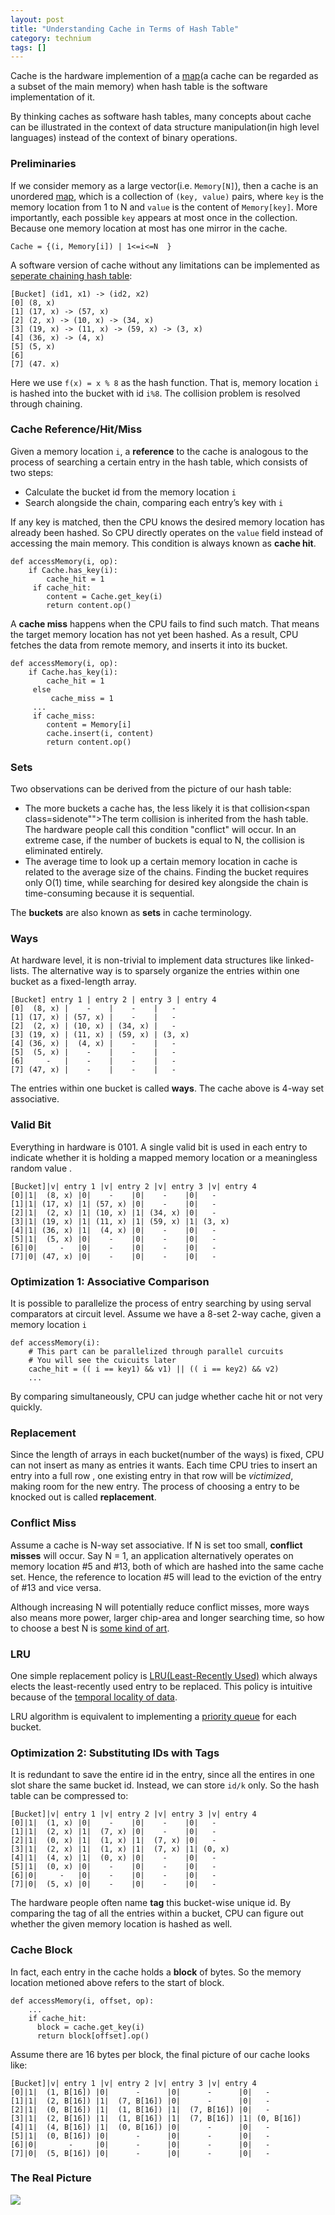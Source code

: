 ```yaml
---
layout: post
title: "Understanding Cache in Terms of Hash Table"
category: technium
tags: []
---
```


Cache is the hardware implemention of a [map](http://en.wikipedia.org/wiki/Associative_array)(a cache can be regarded as a subset of the main memory)  when hash table is the software implementation of it.

By thinking caches as software hash tables, many concepts about cache can be illustrated in the context of data structure manipulation(in high level languages) instead of  the context of binary operations. 


### Preliminaries

If we consider memory as a large vector(i.e. `Memory[N]`), then a cache is an unordered [map](http://en.wikipedia.org/wiki/Associative_array), which is a collection of `(key, value)` pairs, where `key` is the memory location from 1 to N and `value` is the content of `Memory[key]`. More importantly, each possible `key` appears at most once in the collection. Because one memory location at most has one mirror in the cache. 

	Cache = {(i, Memory[i]) | 1<=i<=N  }

A software version of cache without any limitations can be implemented as [seperate chaining hash table](http://en.wikipedia.org/wiki/Hash_table#Separate_chaining):

	[Bucket] (id1, x1) -> (id2, x2)
	[0] (8, x)
	[1] (17, x) -> (57, x)
	[2] (2, x) -> (10, x) -> (34, x)
	[3] (19, x) -> (11, x) -> (59, x) -> (3, x)
	[4] (36, x) -> (4, x)
	[5] (5, x)
	[6]  
	[7] (47. x)

Here we use `f(x) = x % 8` as the hash function. That is, memory location `i` is hashed into the bucket with id  `i%8`. The collision problem is resolved through chaining.


### Cache Reference/Hit/Miss

Given a memory location `i`, a **reference** to the cache is analogous to the process of searching a certain entry in the hash table, which consists of two steps:

*  Calculate the bucket id from the memory location `i`
*  Search alongside the chain, comparing each entry’s key with `i`

If any key is matched, then the CPU knows the desired memory location has already been hashed. So CPU directly operates on the `value` field instead of accessing the main memory. This condition is always known as **cache hit**.

	def accessMemory(i, op):
	    if Cache.has_key(i):
		    cache_hit = 1
		 if cache_hit:
		    content = Cache.get_key(i)
		    return content.op()

A **cache miss** happens when the CPU fails to find such match. That means the target memory location has not yet been hashed. As a result, CPU fetches the data from remote memory, and inserts it into its bucket.

	def accessMemory(i, op):
	    if Cache.has_key(i):
		    cache_hit = 1
		 else
		 	 cache_miss = 1
         ...
         if cache_miss:
         	content = Memory[i]
            cache.insert(i, content)
            return content.op()

### Sets

Two observations can be derived from the picture of our hash table:

* The more buckets a cache has, the less likely it is that collision<span class=sidenote"">The term collision is inherited from the hash table. The hardware people call this condition "conflict" </span> will occur. In an extreme case, if the number of buckets is equal to  N, the collision is eliminated entirely. 
* The average time to look up a certain memory location in cache is related to the average size of the chains. Finding the bucket requires only O(1) time, while searching for desired key alongside the chain is time-consuming because it is sequential.

The **buckets** are also known as **sets** in cache terminology.


### Ways

At hardware level, it is non-trivial to implement data structures like linked-lists. 
The alternative way is to sparsely organize the entries within one bucket as a fixed-length array.

	[Bucket] entry 1 | entry 2 | entry 3 | entry 4
	[0]  (8, x) |    -    |    -    |   -
	[1] (17, x) | (57, x) |    -    |   -
	[2]  (2, x) | (10, x) | (34, x) |   -
	[3] (19, x) | (11, x) | (59, x) | (3, x)
	[4] (36, x) |  (4, x) |    -    |   -
	[5]  (5, x) |    -    |    -    |   -  
	[6]     -   |    -    |    -    |   -  
	[7] (47, x) |    -    |    -    |   -  

The entries within one bucket is called **ways**. The cache above is 4-way set associative.

### Valid Bit

Everything in hardware is 0101. A single valid bit is used in each entry to indicate whether it is holding a mapped memory location or a meaningless random value . 

	[Bucket]|v| entry 1 |v| entry 2 |v| entry 3 |v| entry 4
	[0]|1|  (8, x) |0|    -    |0|    -    |0|   -
	[1]|1| (17, x) |1| (57, x) |0|    -    |0|   -
	[2]|1|  (2, x) |1| (10, x) |1| (34, x) |0|   -
	[3]|1| (19, x) |1| (11, x) |1| (59, x) |1| (3, x)
	[4]|1| (36, x) |1|  (4, x) |0|    -    |0|   -
	[5]|1|  (5, x) |0|    -    |0|    -    |0|   -  
	[6]|0|     -   |0|    -    |0|    -    |0|   -  
	[7]|0| (47, x) |0|    -    |0|    -    |0|   -

### Optimization 1: Associative Comparison 

It is possible to parallelize the process of entry searching by using serval comparators at circuit level. Assume we have a 8-set 2-way cache, given a memory location `i` 

	def accessMemory(i):
	    # This part can be parallelized through parallel curcuits
	    # You will see the cuicuits later
	    cache_hit = (( i == key1) && v1) || (( i == key2) && v2)
        ...
        
By comparing simultaneously, CPU can judge whether cache hit or not very quickly.


### Replacement

Since the length of arrays in each bucket(number of the ways) is fixed, CPU can not insert as many as entries it wants. Each time CPU tries to insert an entry into a full row , one existing entry in that row will be *victimized*, making room for the new entry. The process of choosing a entry to be knocked out is called **replacement**.

### Conflict Miss

Assume a cache is N-way set associative. If N is set too small, **conflict misses** will occur. Say N = 1, an application alternatively operates on memory location #5 and #13, both of which are hashed into the same cache set.  Hence, the reference to location #5 will lead to the eviction of the entry of #13 and vice versa.

Although increasing N will potentially reduce conflict misses, more ways also means more power, larger chip-area and longer searching time, so how to choose a best N is [some kind of art](https://www.google.com.hk/search?q=Six+Basic+Cache+Optimizations&oq=Six+Basic+Cache+Optimizations).
 

### LRU

One simple replacement policy is [LRU(Least-Recently Used)](http://en.wikipedia.org/wiki/LRU) which always elects the least-recently used entry to be replaced. This policy is intuitive because of the [temporal locality of data](http://en.wikipedia.org/wiki/Locality_of_reference).

LRU algorithm is equivalent to implementing a [priority queue](http://en.wikipedia.org/wiki/Priority_queue) for each bucket.


### Optimization 2: Substituting IDs with Tags

It is redundant to save the entire id in the entry, since all the entires in one slot share the same bucket id. Instead, we can store `id/k` only. So the hash table can be compressed to:

	[Bucket]|v| entry 1 |v| entry 2 |v| entry 3 |v| entry 4
	[0]|1|  (1, x) |0|    -    |0|    -    |0|   -
	[1]|1|  (2, x) |1|  (7, x) |0|    -    |0|   -
	[2]|1|  (0, x) |1|  (1, x) |1|  (7, x) |0|   -
	[3]|1|  (2, x) |1|  (1, x) |1|  (7, x) |1| (0, x)
	[4]|1|  (4, x) |1|  (0, x) |0|    -    |0|   -
	[5]|1|  (0, x) |0|    -    |0|    -    |0|   -  
	[6]|0|     -   |0|    -    |0|    -    |0|   -  
	[7]|0|  (5, x) |0|    -    |0|    -    |0|   -

The hardware people often name **tag** this bucket-wise unique id. By comparing the tag of all the entries within a bucket, CPU can figure out whether the given memory location is hashed as well.


### Cache Block

In fact, each entry in the cache holds a **block** of bytes. So the memory location metioned above refers to the start of block. 

	def accessMemory(i, offset, op):
	    ...
	    if cache_hit:
		  block = cache.get_key(i)
		  return block[offset].op()

Assume there are 16 bytes per block, the final picture of our cache looks like:
 
	[Bucket]|v| entry 1 |v| entry 2 |v| entry 3 |v| entry 4
	[0]|1|  (1, B[16]) |0|      -      |0|      -      |0|   -
	[1]|1|  (2, B[16]) |1|  (7, B[16]) |0|      -      |0|   -
	[2]|1|  (0, B[16]) |1|  (1, B[16]) |1|  (7, B[16]) |0|   -
	[3]|1|  (2, B[16]) |1|  (1, B[16]) |1|  (7, B[16]) |1| (0, B[16])
	[4]|1|  (4, B[16]) |1|  (0, B[16]) |0|      -      |0|   -
	[5]|1|  (0, B[16]) |0|      -      |0|      -      |0|   -  
	[6]|0|       -     |0|      -      |0|      -      |0|   -  
	[7]|0|  (5, B[16]) |0|      -      |0|      -      |0|   -



### The Real Picture

![](http://ww3.sinaimg.cn/mw690/534218ffjw1ebcgaxt5guj20li0i6wg7.jpg)


